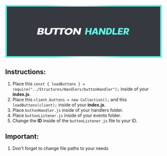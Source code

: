 ![asset](https://github.com/RoaldDahl/Button-Handler/blob/main/assets/ButtonHandlerBanner.png)

## Instructions:
1. Place this `const { loadButtons } = require("../Structures/Handlers/buttonHandler");` inside of your **index.js**.
2. Place this `client.buttons = new Collection();` and this `loadButtons(client);` inside of your **index.js**.
3. Place `buttonHandler.js` inside of your handlers folder.
4. Place `buttonListener.js` inside of your events folder.
5. Change the **ID** inside of the `buttonListener.js` file to your ID.
## Important:
1. Don't forget to change file paths to your needs
